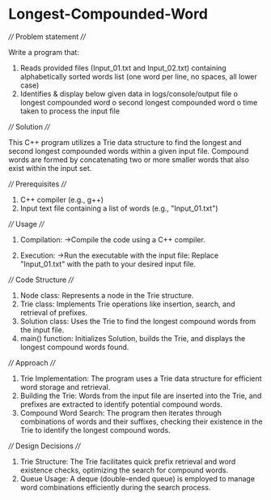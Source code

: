 # Longest-Compounded-Word

*//* Problem statement *//*

Write a program that:
1. Reads provided files (Input_01.txt and Input_02.txt) containing alphabetically sorted words list (one
word per line, no spaces, all lower case)
2. Identifies & display below given data in logs/console/output file
              o longest compounded word
              o second longest compounded word
              o time taken to process the input file

*//* Solution *//*

This C++ program utilizes a Trie data structure to find the longest and second longest compounded words within a given input file. Compound words are formed by concatenating two or more smaller words that also exist within the input set.

*//* Prerequisites *//*

1. C++ compiler (e.g., g++)
2. Input text file containing a list of words (e.g., "Input_01.txt")

*//* Usage *//*

1. Compilation:
->Compile the code using a C++ compiler.

2. Execution:
->Run the executable with the input file:
Replace "Input_01.txt" with the path to your desired input file.

*//* Code Structure *//*

1. Node class: Represents a node in the Trie structure.
2. Trie class: Implements Trie operations like insertion, search, and retrieval of prefixes.
3. Solution class: Uses the Trie to find the longest compound words from the input file.
4. main() function: Initializes Solution, builds the Trie, and displays the longest compound words found.

*//* Approach *//*

1. Trie Implementation: The program uses a Trie data structure for efficient word storage and retrieval.
2. Building the Trie: Words from the input file are inserted into the Trie, and prefixes are extracted to identify potential compound words.
3. Compound Word Search: The program then iterates through combinations of words and their suffixes, checking their existence in the Trie to identify the longest compound words.

*//* Design Decisions *//*

1. Trie Structure: The Trie facilitates quick prefix retrieval and word existence checks, optimizing the search for compound words.
2. Queue Usage: A deque (double-ended queue) is employed to manage word combinations efficiently during the search process.
